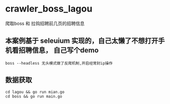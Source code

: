 # crawler_boss_lagou
爬取boss 和 拉钩招聘前几页的招聘信息

## 本案例基于 seleuium 实现的，自己太懒了不想打开手机看招聘信息， 自己写个demo
`boss --headless 无头模式做了反爬机制,开启经常封ip操作`


## 数据获取
```
cd lagou && go run mian.go
cd boss && go run main.go
```

